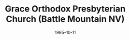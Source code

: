---
date: &id001 1995-10-11
end_date: null
location:
  address: 45 E. 4th Street
  city: Battle Mountain
  state: NV
minister:
- end: 1994-01-01
  name: Brian Nicholson
  start: 1990-01-01
  type: Evangelist
- end: 1998-01-01
  name: Andrew Elam
  start: 1996-01-01
  type: Pastor
- end: 2009-01-01
  name: Daniel Patterson
  start: 2003-01-01
  type: Pastor
- end: 2012-01-01
  name: Christopher Post
  start: 2010-01-01
  type: Pastor
- end: null
  name: Alan J. Dueck
  start: 2013-01-01
  type: Pastor
ministers:
- Brian Nicholson
- Andrew Elam
- Daniel Patterson
- Christopher Post
- Alan J. Dueck
name: Grace Orthodox Presbyterian Church
names:
- end: null
  name: Grace Orthodox Presbyterian Church
  start: 1995-10-11
origination_date: *id001
raw_data: "NV  Battle Mountain\nGrace Orthodox Presbyterian Church  (October 11, 1995\u2013\
  \ )\n45 E. 4th Street\nEvangelist:  Brian Nicholson, 1990\u201394\nPastors: Andrew\
  \ Elam, 1996\u201398\nDaniel Patterson, 2003\u20139\nChristopher Post, 2010\u2013\
  12\nAlan J. Dueck, 2013"
states:
- NV
status:
  active: true
  end_date: null
  reason: null
  received_from: null
  withdrawal_to: null
title: Grace Orthodox Presbyterian Church (Battle Mountain NV)
year_established:
- 1995

---